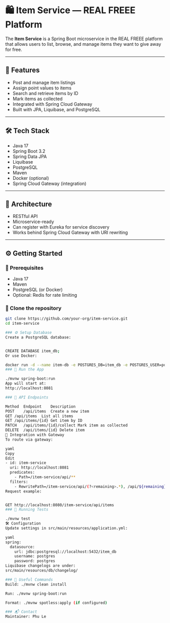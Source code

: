 # 🛍️ Item Service — REAL FREEE Platform

The **Item Service** is a Spring Boot microservice in the REAL FREEE platform that allows users to list, browse, and manage items they want to give away for free.

---

## 🚀 Features

- Post and manage item listings
- Assign point values to items
- Search and retrieve items by ID
- Mark items as collected
- Integrated with Spring Cloud Gateway
- Built with JPA, Liquibase, and PostgreSQL

---

## 🛠️ Tech Stack

- Java 17
- Spring Boot 3.2
- Spring Data JPA
- Liquibase
- PostgreSQL
- Maven
- Docker (optional)
- Spring Cloud Gateway (integration)

---

## 🧱 Architecture

- RESTful API
- Microservice-ready
- Can register with Eureka for service discovery
- Works behind Spring Cloud Gateway with URI rewriting

---

## ⚙️ Getting Started

### 🔧 Prerequisites

- Java 17
- Maven
- PostgreSQL (or Docker)
- Optional: Redis for rate limiting

### 📁 Clone the repository

```bash
git clone https://github.com/your-org/item-service.git
cd item-service

### ⚙️ Setup Database
Create a PostgreSQL database:


CREATE DATABASE item_db;
Or use Docker:

docker run -d --name item-db -e POSTGRES_DB=item_db -e POSTGRES_USER=postgres -e POSTGRES_PASSWORD=postgres -p 5432:5432 postgres:15
### 🧪 Run the App

./mvnw spring-boot:run
App will start at:
http://localhost:8081

### 📄 API Endpoints

Method	Endpoint	Description
POST	/api/items	Create a new item
GET	/api/items	List all items
GET	/api/items/{id}	Get item by ID
PATCH	/api/items/{id}/collect	Mark item as collected
DELETE	/api/items/{id}	Delete item
🔄 Integration with Gateway
To route via gateway:

yaml
Copy
Edit
- id: item-service
  uri: http://localhost:8081
  predicates:
    - Path=/item-service/api/**
  filters:
    - RewritePath=/item-service/api/(?<remaining>.*), /api/${remaining}
Request example:


GET http://localhost:8080/item-service/api/items
### 🧪 Running Tests

./mvnw test
🛠️ Configuration
Update settings in src/main/resources/application.yml:

yaml
spring:
  datasource:
    url: jdbc:postgresql://localhost:5432/item_db
    username: postgres
    password: postgres
Liquibase changelogs are under:
src/main/resources/db/changelog/

### 🧰 Useful Commands
Build: ./mvnw clean install

Run: ./mvnw spring-boot:run

Format: ./mvnw spotless:apply (if configured)

### 📬 Contact
Maintainer: Phu Le
